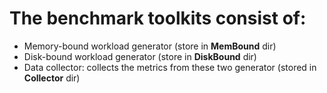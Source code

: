# The benchmark toolkits consist of:
* Memory-bound workload generator (store in <strong>MemBound</strong> dir)
* Disk-bound workload generator (store in <strong>DiskBound</strong> dir)
* Data collector: collects the metrics from these two generator (stored in <strong>Collector</strong> dir)
